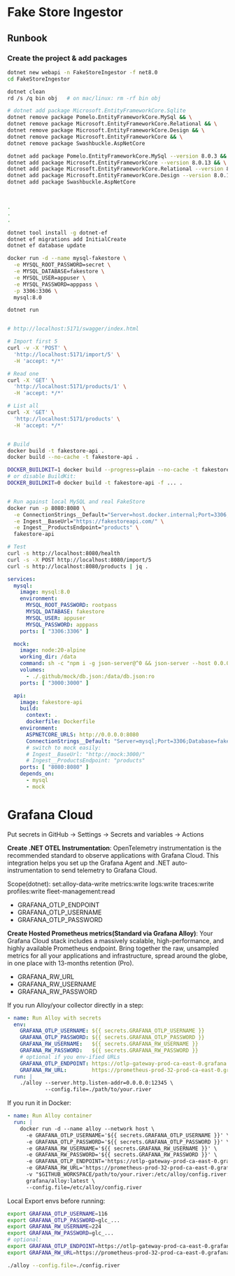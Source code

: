 # Fake Store Ingestor

## Runbook

### Create the project & add packages

```sh
dotnet new webapi -n FakeStoreIngestor -f net8.0
cd FakeStoreIngestor

dotnet clean
rd /s /q bin obj   # on mac/linux: rm -rf bin obj

# dotnet add package Microsoft.EntityFrameworkCore.Sqlite
dotnet remove package Pomelo.EntityFrameworkCore.MySql && \
dotnet remove package Microsoft.EntityFrameworkCore.Relational && \
dotnet remove package Microsoft.EntityFrameworkCore.Design && \
dotnet remove package Microsoft.EntityFrameworkCore && \
dotnet remove package Swashbuckle.AspNetCore

dotnet add package Pomelo.EntityFrameworkCore.MySql --version 8.0.3 && \
dotnet add package Microsoft.EntityFrameworkCore --version 8.0.13 && \
dotnet add package Microsoft.EntityFrameworkCore.Relational --version 8.0.13 && \
dotnet add package Microsoft.EntityFrameworkCore.Design --version 8.0.13 && \
dotnet add package Swashbuckle.AspNetCore



.
.
.

dotnet tool install -g dotnet-ef
dotnet ef migrations add InitialCreate
dotnet ef database update

docker run -d --name mysql-fakestore \
  -e MYSQL_ROOT_PASSWORD=secret \
  -e MYSQL_DATABASE=fakestore \
  -e MYSQL_USER=appuser \
  -e MYSQL_PASSWORD=apppass \
  -p 3306:3306 \
  mysql:8.0

dotnet run


# http://localhost:5171/swagger/index.html

# Import first 5
curl -v -X 'POST' \
  'http://localhost:5171/import/5' \
  -H 'accept: */*'

# Read one
curl -X 'GET' \
  'http://localhost:5171/products/1' \
  -H 'accept: */*'

# List all
curl -X 'GET' \
  'http://localhost:5171/products' \
  -H 'accept: */*'


# Build
docker build -t fakestore-api .
docker build --no-cache -t fakestore-api .

DOCKER_BUILDKIT=1 docker build --progress=plain --no-cache -t fakestore-api .
# or disable BuildKit:
DOCKER_BUILDKIT=0 docker build -t fakestore-api -f ... .


# Run against local MySQL and real FakeStore
docker run -p 8080:8080 \
  -e ConnectionStrings__Default="Server=host.docker.internal;Port=3306;Database=fakestore;User=appuser;Password=apppass;TreatTinyAsBoolean=false;DefaultCommandTimeout=30" \
  -e Ingest__BaseUrl="https://fakestoreapi.com/" \
  -e Ingest__ProductsEndpoint="products" \
  fakestore-api

# Test
curl -s http://localhost:8080/health
curl -s -X POST http://localhost:8080/import/5
curl -s http://localhost:8080/products | jq .

```

```yml docker-compose-snippet
services:
  mysql:
    image: mysql:8.0
    environment:
      MYSQL_ROOT_PASSWORD: rootpass
      MYSQL_DATABASE: fakestore
      MYSQL_USER: appuser
      MYSQL_PASSWORD: apppass
    ports: [ "3306:3306" ]

  mock:
    image: node:20-alpine
    working_dir: /data
    command: sh -c "npm i -g json-server@^0 && json-server --host 0.0.0.0 --port 3000 db.json"
    volumes:
      - ./.github/mock/db.json:/data/db.json:ro
    ports: [ "3000:3000" ]

  api:
    image: fakestore-api
    build:
      context: .
      dockerfile: Dockerfile
    environment:
      ASPNETCORE_URLS: http://0.0.0.0:8080
      ConnectionStrings__Default: "Server=mysql;Port=3306;Database=fakestore;User=appuser;Password=apppass;TreatTinyAsBoolean=false;DefaultCommandTimeout=30"
      # switch to mock easily:
      # Ingest__BaseUrl: "http://mock:3000/"
      # Ingest__ProductsEndpoint: "products"
    ports: [ "8080:8080" ]
    depends_on:
      - mysql
      - mock

```

# Grafana Cloud

Put secrets in GitHub → Settings → Secrets and variables → Actions

**Create .NET OTEL Instrumentation**:
OpenTelemetry instrumentation is the recommended standard to observe applications with Grafana Cloud.
This integration helps you set up the Grafana Agent and .NET auto-instrumentation to send telemetry to Grafana Cloud.

Scope(dotnet):
set:alloy-data-write
  metrics:write
  logs:write
  traces:write
  profiles:write
  fleet-management:read

- GRAFANA_OTLP_ENDPOINT
- GRAFANA_OTLP_USERNAME
- GRAFANA_OTLP_PASSWORD

**Create Hosted Prometheus metrics(Standard via Grafana Alloy)**:
Your Grafana Cloud stack includes a massively scalable, high-performance, and highly available Prometheus endpoint.
Bring together the raw, unsampled metrics for all your applications and infrastructure, spread around the globe, in one place
with 13-months retention (Pro).

- GRAFANA_RW_URL
- GRAFANA_RW_USERNAME
- GRAFANA_RW_PASSWORD

If you run Alloy/your collector directly in a step:

```yml
- name: Run Alloy with secrets
  env:
    GRAFANA_OTLP_USERNAME: ${{ secrets.GRAFANA_OTLP_USERNAME }}
    GRAFANA_OTLP_PASSWORD: ${{ secrets.GRAFANA_OTLP_PASSWORD }}
    GRAFANA_RW_USERNAME:   ${{ secrets.GRAFANA_RW_USERNAME }}
    GRAFANA_RW_PASSWORD:   ${{ secrets.GRAFANA_RW_PASSWORD }}
    # optional if you env-ified URLs
    GRAFANA_OTLP_ENDPOINT: https://otlp-gateway-prod-ca-east-0.grafana.net/otlp
    GRAFANA_RW_URL:        https://prometheus-prod-32-prod-ca-east-0.grafana.net/api/prom/push
  run: |
    ./alloy --server.http.listen-addr=0.0.0.0:12345 \
            --config.file=./path/to/your.river

```

If you run it in Docker:

```yml
- name: Run Alloy container
  run: |
    docker run -d --name alloy --network host \
      -e GRAFANA_OTLP_USERNAME='${{ secrets.GRAFANA_OTLP_USERNAME }}' \
      -e GRAFANA_OTLP_PASSWORD='${{ secrets.GRAFANA_OTLP_PASSWORD }}' \
      -e GRAFANA_RW_USERNAME='${{ secrets.GRAFANA_RW_USERNAME }}' \
      -e GRAFANA_RW_PASSWORD='${{ secrets.GRAFANA_RW_PASSWORD }}' \
      -e GRAFANA_OTLP_ENDPOINT='https://otlp-gateway-prod-ca-east-0.grafana.net/otlp' \
      -e GRAFANA_RW_URL='https://prometheus-prod-32-prod-ca-east-0.grafana.net/api/prom/push' \
      -v "$GITHUB_WORKSPACE/path/to/your.river:/etc/alloy/config.river:ro" \
      grafana/alloy:latest \
      --config.file=/etc/alloy/config.river

```

Local Export envs before running:

```sh
export GRAFANA_OTLP_USERNAME=116
export GRAFANA_OTLP_PASSWORD=glc_...
export GRAFANA_RW_USERNAME=224
export GRAFANA_RW_PASSWORD=glc_...
# optional:
export GRAFANA_OTLP_ENDPOINT=https://otlp-gateway-prod-ca-east-0.grafana.net/otlp
export GRAFANA_RW_URL=https://prometheus-prod-32-prod-ca-east-0.grafana.net/api/prom/push

./alloy --config.file=./config.river

```
